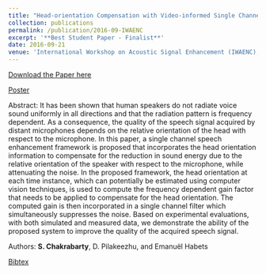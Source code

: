 ```yaml
---
title: "Head-orientation Compensation with Video-informed Single Channel Speech Enhancement"
collection: publications
permalink: /publication/2016-09-IWAENC
excerpt: '**Best Student Paper - Finalist**'
date: 2016-09-21
venue: 'International Workshop on Acoustic Signal Enhancement (IWAENC), China'
---
```


[Download the Paper here](http://Soumitro-Chakrabarty.github.io/files/16_IWAENC_paper.pdf)

[Poster](http://Soumitro-Chakrabarty.github.io/files/16_IWAENC_presentation.pdf)

Abstract: It has been shown that human speakers do not radiate voice sound
uniformly in all directions and that the radiation pattern is frequency
dependent. As a consequence, the quality of the speech signal acquired
by distant microphones depends on the relative orientation of
the head with respect to the microphone. In this paper, a single channel
speech enhancement framework is proposed that incorporates
the head orientation information to compensate for the reduction in
sound energy due to the relative orientation of the speaker with respect
to the microphone, while attenuating the noise. In the proposed
framework, the head orientation at each time instance, which can potentially
be estimated using computer vision techniques, is used to
compute the frequency dependent gain factor that needs to be applied
to compensate for the head orientation. The computed gain
is then incorporated in a single channel filter which simultaneously
suppresses the noise. Based on experimental evaluations, with both
simulated and measured data, we demonstrate the ability of the proposed
system to improve the quality of the acquired speech signal.

Authors: **S. Chakrabarty**, D. Pilakeezhu, and Emanuël Habets

[Bibtex](http://Soumitro-Chakrabarty.github.io/files/16_IWAENC_bib.tex)
